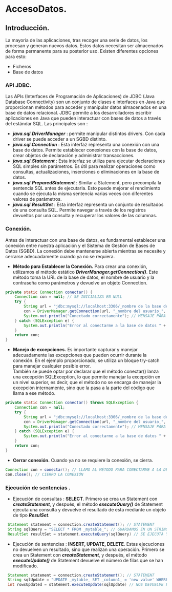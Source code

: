 # AccesoDatos.
## Introducción.
La mayoría de las aplicaciones, tras recoger una serie de datos, los procesan y generan nuevos datos. Estos datos necesitan ser almacenados de forma permanente para su posterior uso. Existen diferentes opciones para esto:
 - Ficheros
 - Base de datos

### API JDBC.
Las APIs (Interfaces de Programación de Aplicaciones) de JDBC (Java Database Connectivity) son un conjunto de clases e interfaces en Java que proporcionan métodos para acceder y manipular datos almacenados en una base de datos relacional. JDBC permite a los desarrolladores escribir aplicaciones en Java que pueden interactuar con bases de datos a través del estándar SQL. Las principales son :
 - _**java.sql.DriverManager**_ : permite manipular distintos drivers. Con cada driver se puede acceder a un SGBD distinto.
 - _**java.sql.Connection**_ : Esta interfaz representa una conexión con una base de datos. Permite establecer conexiones con la base de datos, crear objetos de declaración y administrar transacciones.
 - _**java.sql.Statement**_ : Esta interfaz se utiliza para ejecutar declaraciones SQL simples sin parámetros. Es útil para realizar operaciones como consultas, actualizaciones, inserciones o eliminaciones en la base de datos.
 - _**java.sql.PreparedStatement**_ : Similar a Statement, pero precompila la sentencia SQL antes de ejecutarla. Esto puede mejorar el rendimiento cuando se ejecuta la misma sentencia varias veces con diferentes valores de parámetros.
 - _**java.sql.ResultSet**_ : Esta interfaz representa un conjunto de resultados de una consulta SQL. Permite navegar a través de los registros devueltos por una consulta y recuperar los valores de las columnas.

### Conexión.
Antes de interactuar con una base de datos, es fundamental establecer una conexión entre nuestra aplicación y el Sistema de Gestión de Bases de Datos (SGBD). La conexión debe mantenerse abierta mientras se necesite y cerrarse adecuadamente cuando ya no se requiera.
- **Método para Establecer la Conexión.**
Para crear una conexión, utilizamos el método estático _**DriverManager.getConnection()**_. Este método toma la URL de la base de datos, el nombre de usuario y la contraseña como parámetros y devuelve un objeto Connection.
```java
private static Connection conectar() { 
    Connection con = null; // SE INICIALIZA EN NULL
    try {
        String url = "jdbc:mysql://localhost:3306/_nombre de la base de datos_";
        con = DriverManager.getConnection(url, "_nombre del usuario_", "_contraseña del usuario_");
        System.out.println("Conectado correctamente"); // MENSAJE PARA CONFIRMAR QUE SE HA CONECTADO CORRECTAMENTE
    } catch (SQLException e) {
        System.out.println("Error al conectarme a la base de datos " + e);
    }
    return con;
}
```

- **Manejo de excepciones.**
Es importante capturar y manejar adecuadamente las excepciones que pueden ocurrir durante la conexión. En el ejemplo proporcionado, se utiliza un bloque try-catch para manejar cualquier posible error. <br>
También se puede optar por declarar que el método conectar() lanza una excepción SQLException, lo que permite manejar la excepción en un nivel superior, es decir, que el método no se encarga de manejar la excepción internamente, sino que la pasa a la parte del código que llama a ese método.
```java
private static Connection conectar() throws SQLException { 
    Connection con = null;
    try {
        String url = "jdbc:mysql://localhost:3306/_nombre de la base de datos_";
        con = DriverManager.getConnection(url, "_nombre del usuario_", "_contraseña del usuario_");
        System.out.println("Conectado correctamente"); // MENSAJE PARA CONFIRMAR QUE SE HA CONECTADO CORRECTAMENTE
    } catch (SQLException e) {
        System.out.println("Error al conectarme a la base de datos " + e);
    }
    return con;
}
```
- **Cerrar conexión.**
Cuando ya no se requiere la conexión, se cierra.
```java
Connection con = conectar(); // LLAMO AL MÉTODO PARA CONECTARME A LA DB
con.close(); // CIERRO LA CONEXIÓN 
```

### Ejecución de sentencias  .
- Ejecución de consultas : **SELECT**.
Primero se crea un Statement con _**createStatement**_, y después, el método _**executeQuery()**_ de Statement ejecuta una consulta y devuelve el resultado de esta mediante un objeto de tipo _**ResulSet**_.
```java
 Statement statement = connection.createStatement(); // STATEMENT
 String sqlQuery = "SELECT * FROM _mytable_"; // GUARDAMOS EN UN STRING LA CONSULTA QUE QUEREMOS HACER
 ResultSet resultSet = statement.executeQuery(sqlQuery) // SE EJECUTA Y DEVUELVE LA CONSULTA 
```
- Ejecución de sentencias : **INSERT, UPDATE, DELETE**.
Estas ejecuciones no devuelven un resultado, sino que realizan una operación.
Primero se crea un Statement con _**createStatement**_, y después, el método _**executeUpdate()**_ de Statement devuelve el número de filas que se han modificado.
```java
 Statement statement = connection.createStatement(); // STATEMENT
 String sqlUpdate = "UPDATE _mytable_ SET _column1_ = 'new value' WHERE _id_ = 1";
 int rowsUpdated = statement.executeUpdate(sqlUpdate) // NOS DEVUELVE EL NUMERO DE FILAS QUE HAN SIDO MODIFICADAS
```






